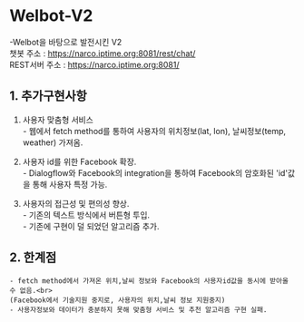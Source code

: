 # Welbot-V2
-Welbot을 바탕으로 발전시킨 V2<br>
챗봇 주소 : https://narco.iptime.org:8081/rest/chat/ <br>
REST서버 주소 : https://narco.iptime.org:8081/ <br>

## 1. 추가구현사항
  1) 사용자 맞춤형 서비스<br>
    - 웹에서 fetch method를 통하여 사용자의 위치정보(lat, lon), 날씨정보(temp, weather) 가져옴.

  2) 사용자 id를 위한 Facebook 확장.<br>
    - Dialogflow와 Facebook의 integration을 통하여 Facebook의 암호화된 'id'값을 통해 사용자 특정 가능.

  3) 사용자의 접근성 및 편의성 향상.<br>
    - 기존의 텍스트 방식에서 버튼형 투입.<br>
    - 기존에 구현이 덜 되었던 알고리즘 추가.


## 2. 한계점
    - fetch method에서 가져온 위치,날씨 정보와 Facebook의 사용자id값을 동시에 받아올 수 없음.<br>
    (Facebook에서 기술지원 중지로, 사용자의 위치,날씨 정보 지원중지)
    - 사용자정보와 데이터가 충분하지 못해 맞춤형 서비스 및 추천 알고리즘 구현 실패.
